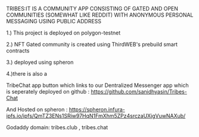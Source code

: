TRIBES:IT IS A COMMUNITY APP CONSISTING OF GATED AND OPEN COMMUNITIES (SOMEWHAT LIKE REDDIT) WITH ANONYMOUS PERSONAL MESSAGING USING PUBLIC ADDRESS



1.) This project is deployed on polygon-testnet


2.) NFT Gated community is created using ThirdWEB's prebuild smart contracts


3.) deployed using spheron

4.)there is also a 

TribeChat app button which links to our Dentralized Messenger app which is seperately deployed on github : https://github.com/sanidhyasin/Tribes-Chat

And Hosted on spheron : https://spheron.infura-ipfs.io/ipfs/QmTZ3ENs1SRiw97HqN1FmXhm5ZPz4srczaUXjgVuwNAXub/

Godaddy domain: tribes.club , tribes.chat
